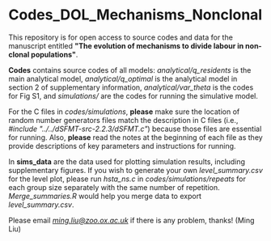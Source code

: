 # Codes_DOL_Mechanisms_Nonclonal
This repository is for open access to source codes and data for the manuscript entitled **"The evolution of mechanisms to divide labour in non-clonal populations"**.

**Codes** contains source codes of all models: *analytical/q_residents* is the main analytical model, *analytical/q_optimal* is the analytical model in section 2 of supplementary information, *analytical/var_theta* is the codes for Fig S1, and *simulations/* are the codes for running the simulative model. 

For the C files in *codes/simulations*, **please** make sure the location of random number generators files match the description in C files (i.e., *#include "../../dSFMT-src-2.2.3/dSFMT.c"*) because those files are essential for running. Also, **please** read the notes at the beginning of each file as they provide descriptions of key parameters and instructions for running. 

In **sims_data** are the data used for plotting simulation results, including supplementary figures. If you wish to generate your own *level_summary.csv* for the level plot, please run *hsta_ns.c* in *codes/simulations/repeats* for each group size separately with the same number of repetition. *Merge_summaries.R* would help you merge data to export *level_summary.csv*. 

Please email *ming.liu@zoo.ox.ac.uk* if there is any problem, thanks! (Ming Liu)
